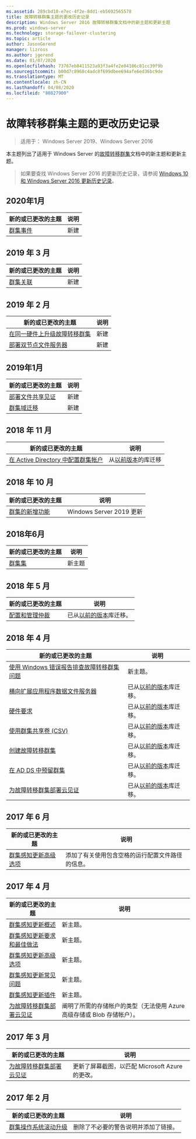 ```yaml
---
ms.assetid: 289cbd10-e7ec-4f2e-8dd1-eb5692565578
title: 故障转移群集主题的更改历史记录
description: Windows Server 2016 故障转移群集文档中的新主题和更新主题
ms.prod: windows-server
ms.technology: storage-failover-clustering
ms.topic: article
author: JasonGerend
manager: lizross
ms.author: jgerend
ms.date: 01/07/2020
ms.openlocfilehash: 73767eb8411523a93f3a4fe2e04106c81cc39f9b
ms.sourcegitcommit: b00d7c8968c4adc8f699dbee694afe6ed36bc9de
ms.translationtype: MT
ms.contentlocale: zh-CN
ms.lasthandoff: 04/08/2020
ms.locfileid: "80827900"
---
```

# <a name="change-history-for-failover-clustering-topics"></a>故障转移群集主题的更改历史记录

>适用于： Windows Server 2019、Windows Server 2016

本主题列出了适用于 Windows Server 的[故障转移群集](failover-clustering-overview.md)文档中的新主题和更新主题。

> 如果要查找 Windows Server 2016 的更新历史记录，请参阅 [Windows 10 和 Windows Server 2016 更新历史记录](https://support.microsoft.com/help/4000825/windows-10-and-windows-server-2016-update-history)。

## <a name="january-2020"></a>2020年1月

|新的或已更改的主题                                    |说明 |
|--------------------------------------------------------|------------|
|[群集事件](system-events.md)| 新建     |

## <a name="march-2019"></a>2019 年 3 月

|新的或已更改的主题                                    |说明 |
|--------------------------------------------------------|------------|
|[群集关联](cluster-affinity.md)| 新建     |

## <a name="february-2019"></a>2019 年 2 月

|新的或已更改的主题                                    |说明 |
|--------------------------------------------------------|------------|
| [在同一硬件上升级故障转移群集](upgrade-option-same-hardware.md)| 新建 |
|[部署双节点文件服务器](deploy-two-node-clustered-file-server.md)| 新建 |

## <a name="january-2019"></a>2019年1月

|新的或已更改的主题                                    |说明 |
|--------------------------------------------------------|------------|
|[部署文件共享见证](file-share-witness.md)    | 新建        |
|[群集域迁移](cluster-domain-migration.md) | 新建        |

## <a name="november-2018"></a>2018 年 11 月

|新的或已更改的主题|说明|
|---|---|
|[在 Active Directory 中配置群集帐户](configure-ad-accounts.md)|从[以前版本](https://docs.microsoft.com/previous-versions/windows/it-pro/windows-server-2008-R2-and-2008/)的库迁移|

## <a name="october-2018"></a>2018 年 10 月

|新的或已更改的主题|说明|
|---|---|
|[群集的新增功能](whats-new-in-failover-clustering.md)| Windows Server 2019 更新|

## <a name="june-2018"></a>2018年6月

|新的或已更改的主题|说明|
|---|---|
|[群集集](../storage/storage-spaces/cluster-sets.md)| 新主题|

## <a name="may-2018"></a>2018 年 5 月

|新的或已更改的主题|说明|
|---|---|
|[配置和管理仲裁](manage-cluster-quorum.md) | 已从[以前的版本](https://docs.microsoft.com/previous-versions/windows/it-pro/windows-server-2012-R2-and-2012)库迁移。 |

## <a name="april-2018"></a>2018 年 4 月

|新的或已更改的主题|说明|
|---|---|
|[使用 Windows 错误报告排查故障转移群集问题](troubleshooting-using-WER-reports.md)| 新主题。 |
|[横向扩展应用程序数据文件服务器](sofs-overview.md)|已从[以前的版本](https://docs.microsoft.com/previous-versions/windows/it-pro/windows-server-2012-R2-and-2012)库迁移。|
|[硬件要求](clustering-requirements.md)|已从[以前的版本](https://docs.microsoft.com/previous-versions/windows/it-pro/windows-server-2012-R2-and-2012)库迁移。|
|[使用群集共享卷 (CSV)](failover-cluster-csvs.md)|已从[以前的版本](https://docs.microsoft.com/previous-versions/windows/it-pro/windows-server-2012-R2-and-2012)库迁移。|
|[创建故障转移群集](create-failover-cluster.md)|已从[以前的版本](https://docs.microsoft.com/previous-versions/windows/it-pro/windows-server-2012-R2-and-2012)库迁移。|
|[在 AD DS 中预留群集](prestage-cluster-adds.md)|已从[以前的版本](https://docs.microsoft.com/previous-versions/windows/it-pro/windows-server-2012-R2-and-2012)库迁移。|
|[为故障转移群集部署云见证](deploy-cloud-witness.md)|已从[以前的版本](https://docs.microsoft.com/previous-versions/windows/it-pro/windows-server-2012-R2-and-2012)库迁移。|

## <a name="june-2017"></a>2017 年 6 月

|新的或已更改的主题|说明|
|---|---|
|[群集感知更新高级选项](cluster-aware-updating-options.md)|添加了有关使用包含空格的运行配置文件路径的信息。|

## <a name="april-2017"></a>2017 年 4 月

|新的或已更改的主题|说明|
|---|---|
|[群集感知更新概述](cluster-aware-updating.md)|新主题。|
|[群集感知更新要求和最佳做法](cluster-aware-updating-requirements.md)|新主题。|
|[群集感知更新高级选项](cluster-aware-updating-options.md)|新主题。|
|[群集感知更新常见问题](cluster-aware-updating-faq.md)|新主题。|
|[群集感知更新插件](cluster-aware-updating-plug-ins.md)|新主题。|
|[为故障转移群集部署云见证](deploy-cloud-witness.md)|阐明了所需的存储帐户的类型（无法使用 Azure 高级存储或 Blob 存储帐户）。|

## <a name="march-2017"></a>2017 年 3 月

|新的或已更改的主题|说明|
|---|---|
|[为故障转移群集部署云见证](deploy-cloud-witness.md)| 更新了屏幕截图，以匹配 Microsoft Azure 的更改。|

## <a name="february-2017"></a>2017 年 2 月

|新的或已更改的主题|说明|
|---|---|
|[群集操作系统滚动升级](Cluster-Operating-System-Rolling-Upgrade.md)|删除了不必要的警告说明并添加了链接。|